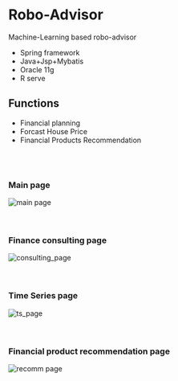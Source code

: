 # Robo-Advisor
Machine-Learning based robo-advisor
<br>
- Spring framework 
- Java+Jsp+Mybatis 
- Oracle 11g 
- R serve

## Functions
- Financial planning
- Forcast House Price
- Financial Products Recommendation

<br><br>

### Main page
![main page](./capture_image/main.png)
<br><br><br>

### Finance consulting page
![consulting_page](./capture_image/house_finance.png)
<br><br><br>

### Time Series page
![ts_page](./capture_image/house_timseries.png)
<br><br><br>

### Financial product recommendation page
![recomm page](./capture_image/house_recomm.png)

